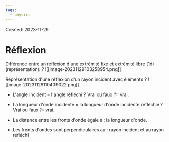 ```yaml
---
tags:
  - physics
---
```

Created: 2023-11-29

# Réflexion

Différence entre un réflexion d'une extrémité fixe et extrémité libre (1d) (représentation):
?
![[image-20231129103258954.png]]
<!--SR:!2024-03-26,65,230-->


Représentation d'une réflexion d'un rayon incident avec éléments
?
![[image-20231129110409022.png]]
<!--SR:!2024-03-14,65,250-->


- L'angle incident = l'angle réfléchi ? Vrai ou faux ?:: vrai.
<!--SR:!2024-03-19,76,270-->
- La longueur d'onde incidente = la longueur d'onde incidente réfléchie ? Vrai ou faux ?:: vrai.
<!--SR:!2024-06-02,112,250-->
- La distance entre les fronts d'onde égale à:: la longueur d'onde.
<!--SR:!2024-06-25,127,250-->
- Les fronts d'ondes sont perpendiculaires au:: rayon incident et au rayon réfléchi
<!--SR:!2024-06-13,119,250-->

